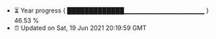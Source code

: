- ⏳ Year progress { █████████████▁▁▁▁▁▁▁▁▁▁▁▁▁▁▁▁▁ } 46.53 %
- ⏰ Updated on Sat, 19 Jun 2021 20:19:59 GMT

